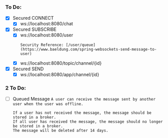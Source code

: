 ### To Do:

- [X] Secured CONNECT
  - [X] ws://localhost:8080/chat
- [X] Secured SUBSCRIBE
  - [X] ws://localhost:8080/user
    ```
    Security Reference: [/user/queue](https://www.baeldung.com/spring-websockets-send-message-to-user)
    ```
  - [X] ws://localhost:8080/topic/channel/{id}
- [X] Secured SEND
  - [X] ws://localhost:8080/app/channel/{id}
  
### 2 To Do:

- [ ] Queued Message `A user can receive the message sent by another user when the user was offline.`
  ```
  If a user has not received the message, the message should be stored in a broker.
  If all user has received the message, the message should no longer be stored in a broker.
  The message will be deleted after 14 days.
  ```